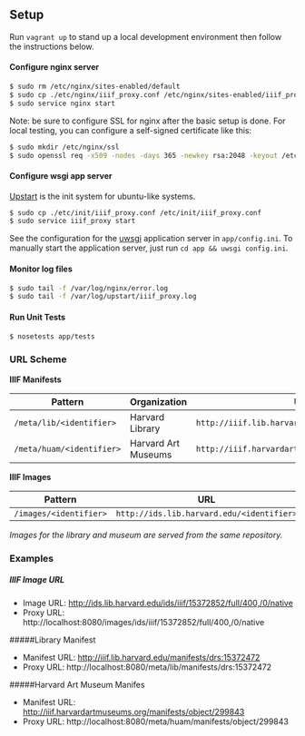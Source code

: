 ## Setup

Run `vagrant up` to stand up a local development environment then follow the instructions below.

#### Configure nginx server

```sh
$ sudo rm /etc/nginx/sites-enabled/default
$ sudo cp ./etc/nginx/iiif_proxy.conf /etc/nginx/sites-enabled/iiif_proxy
$ sudo service nginx start
```

Note: be sure to configure SSL for nginx after the basic setup is done. For local testing, you can configure a self-signed certificate like this:

```sh
$ sudo mkdir /etc/nginx/ssl
$ sudo openssl req -x509 -nodes -days 365 -newkey rsa:2048 -keyout /etc/nginx/ssl/nginx.key -out /etc/nginx/ssl/nginx.crt
```

#### Configure wsgi app server
[Upstart](http://upstart.ubuntu.com/) is the init system for ubuntu-like systems. 

```sh
$ sudo cp ./etc/init/iiif_proxy.conf /etc/init/iiif_proxy.conf
$ sudo service iiif_proxy start
```

See the configuration for the [uwsgi](http://uwsgi-docs.readthedocs.io/) application server in `app/config.ini`. To manually start the application server, just run `cd app && uwsgi config.ini`.

#### Monitor log files

```sh
$ sudo tail -f /var/log/nginx/error.log
$ sudo tail -f /var/log/upstart/iiif_proxy.log 
```

#### Run Unit Tests

```sh
$ nosetests app/tests
```

### URL Scheme

**IIIF Manifests**

|Pattern|Organization|URL|
|-------|------------|---|
|`/meta/lib/<identifier>`|Harvard Library|`http://iiif.lib.harvard.edu/<identifier>`|
|`/meta/huam/<identifier>`|Harvard Art Museums|`http://iiif.harvardartmuseums.org/<identifier>`|

**IIIF Images**

|Pattern|URL|
|-------|---|
|`/images/<identifier>`|`http://ids.lib.harvard.edu/<identifier>`|

_Images for the library and museum are served from the same repository._


### Examples

##### IIIF Image URL

- Image URL: http://ids.lib.harvard.edu/ids/iiif/15372852/full/400,/0/native
- Proxy URL: http://localhost:8080/images/ids/iiif/15372852/full/400,/0/native

#####Library Manifest

- Manifest URL: http://iiif.lib.harvard.edu/manifests/drs:15372472
- Proxy URL: http://localhost:8080/meta/lib/manifests/drs:15372472

#####Harvard Art Museum Manifes

- Manifest URL: http://iiif.harvardartmuseums.org/manifests/object/299843
- Proxy URL: http://localhost:8080/meta/huam/manifests/object/299843

